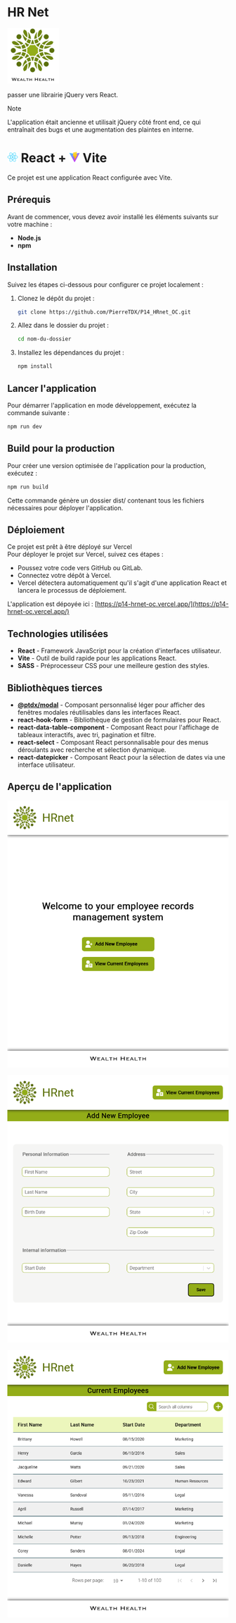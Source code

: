 # HR Net

![Logo HRNet](./public/img/logoAndNameNoBackground.png)

passer une librairie jQuery vers React.  

  
> [!NOTE]  
> L'application était ancienne et utilisait jQuery côté front end, ce qui entraînait des bugs et une augmentation des plaintes en interne.

# ![logo react](./public/img/react.png) React + ![logo vite](./public/img/vite.png) Vite

Ce projet est une application React configurée avec Vite.

## Prérequis

Avant de commencer, vous devez avoir installé les éléments suivants sur votre machine :

- **Node.js**
- **npm**

## Installation

Suivez les étapes ci-dessous pour configurer ce projet localement :

1. Clonez le dépôt du projet :
   ```bash
   git clone https://github.com/PierreTDX/P14_HRnet_OC.git

2. Allez dans le dossier du projet :
   ```bash
   cd nom-du-dossier

3. Installez les dépendances du projet :
   ```bash
   npm install

## Lancer l'application

Pour démarrer l'application en mode développement, exécutez la commande suivante :
   ```bash
   npm run dev
   ```

## Build pour la production

Pour créer une version optimisée de l'application pour la production, exécutez :
   ```bash
   npm run build
   ```
   Cette commande génère un dossier dist/ contenant tous les fichiers nécessaires pour déployer l'application.

## Déploiement

Ce projet est prêt à être déployé sur Vercel  
Pour déployer le projet sur Vercel, suivez ces étapes :

- Poussez votre code vers GitHub ou GitLab.
- Connectez votre dépôt à Vercel.
- Vercel détectera automatiquement qu'il s'agit d'une application React et lancera le processus de déploiement.  

L'application est dépoyée ici : [https://p14-hrnet-oc.vercel.app/](https://p14-hrnet-oc.vercel.app/)

## Technologies utilisées

- **React**          - Framework JavaScript pour la création d'interfaces utilisateur.
- **Vite**           - Outil de build rapide pour les applications React.
- **SASS**           - Préprocesseur CSS pour une meilleure gestion des styles.

## Bibliothèques tierces

- [**@ptdx/modal**](https://www.npmjs.com/package/@ptdx/modal)                - Composant personnalisé léger pour afficher des fenêtres modales réutilisables dans les interfaces React.
- **react-hook-form**            - Bibliothèque de gestion de formulaires pour React.
- **react-data-table-component** - Composant React pour l'affichage de tableaux interactifs, avec tri, pagination et filtre.
- **react-select**               - Composant React personnalisable pour des menus déroulants avec recherche et sélection dynamique.
- **react-datepicker**           - Composant React pour la sélection de dates via une interface utilisateur.

## Aperçu de l'application

![Aperçu de Home HRNet](./public/img/hrnet-home.png)

![Aperçu de Add New Employee HRNet](./public/img/hrnet-form.png)

![Aperçu de Current Employees HRNet](./public/img/hrnet-list.png)